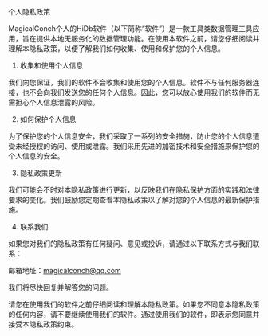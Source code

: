  个人隐私政策
  
  MagicalConch个人的HiDb软件（以下简称“软件”）是一款工具类数据管理工具应用，旨在提供本地无服务化的数据管理功能。在使用本软件之前，请您仔细阅读并理解本隐私政策，以便了解我们如何收集、使用和保护您的个人信息。
  
  1. 收集和使用个人信息
  
  我们向您保证，我们的软件不会收集和使用您的个人信息。软件不与任何服务器连接，也不会向我们发送您的任何个人信息。因此，您可以放心使用我们的软件而无需担心个人信息泄露的风险。
  
  2. 如何保护个人信息
  
  为了保护您的个人信息安全，我们采取了一系列的安全措施，防止您的个人信息遭受未经授权的访问、使用或泄露。我们采用先进的加密技术和安全措施来保护您的个人信息的安全。
  
  3. 隐私政策更新
  
  我们可能会不时对本隐私政策进行更新，以反映我们在隐私保护方面的实践和法律要求的变化。我们鼓励您定期查看本隐私政策以了解对您的个人信息的最新保护措施。
  
  4. 联系我们
  
  如果您对我们的隐私政策有任何疑问、意见或投诉，请通过以下联系方式与我们联系：
  
  邮箱地址：magicalconch@qq.com
  
  我们将尽快回复并解答您的问题。
  
  请您在使用我们的软件之前仔细阅读和理解本隐私政策。如果您不同意本隐私政策的任何内容，请不要继续使用我们的软件。通过使用我们的软件，即表示您同意并接受本隐私政策约束。
